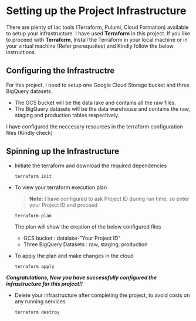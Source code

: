 # Setting up the Project Infrastructure 

There are plenty of Iac tools (Terraform, Pulumi, Cloud Formation) available to setup your infrastructure. I have used **Terraform** in this project. If you like to proceed with **Terraform**, Install the Terraform in your local machine or in your virtual machine (Refer prerequsites) and Kindly follow the below instructions.

## Configuring the Infrastructre

For this project, I need to setup one Google Cloud Storage bucket and three BigQuery datasets.
- The GCS bucket will be the data lake and contains all the raw files.
- The BigQuery datasets will be the data warehouse and contains the raw, staging and production tables respectively.

I have configured the neccesary resources in the terraform configuration files (Kindly check)

## Spinning up the Infrastructure

- Initiate the terraform and download the required dependencies
  ```
  terraform init
  ```
- To view your terraform execution plan
  > **Note:** I have configured to ask Project ID during run time, so enter your Project ID and proceed
  ```
  terraform plan
  ```
  The plan will show the creation of the below configured files
  - GCS bucket : datalake-"Your Project ID"
  - Three BigQuery Datasets : raw, staging, production

- To apply the plan and make changes in the cloud
  ```
  terraform apply
  ```
**_Congratulations, Now you have successfully configured the infrastructure for this project!!_** 
  
- Delete your infrastructure after completing the project, to avoid costs on any running services
  ```
  terraform destroy
  ```
  
